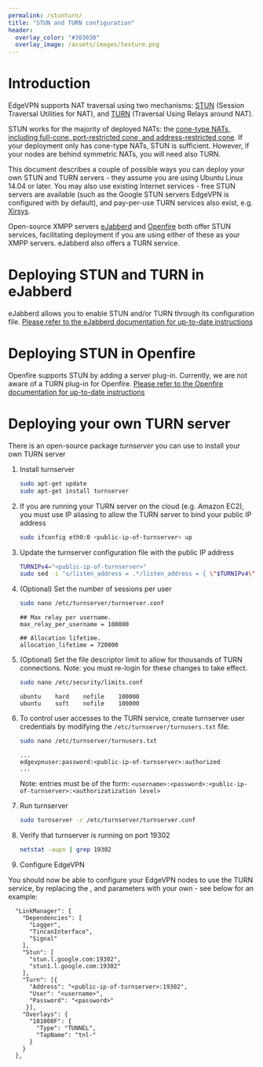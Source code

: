 ```yaml
---
permalink: /stunturn/
title: "STUN and TURN configuration"
header:
  overlay_color: "#303030"
  overlay_image: /assets/images/texture.png
---
```


# Introduction

EdgeVPN supports NAT traversal using two mechanisms: [STUN](https://en.wikipedia.org/wiki/STUN) (Session Traversal Utilities for NAT), and [TURN](https://en.wikipedia.org/wiki/Traversal_Using_Relays_around_NAT) (Traversal Using Relays around NAT). 

STUN works for the majority of deployed NATs: the [cone-type NATs, including full-cone, port-restricted cone, and address-restricted cone](https://en.wikipedia.org/wiki/Network_address_translation). If your deployment only has cone-type NATs, STUN is sufficient. However, if your nodes are behind symmetric NATs, you will need also TURN.

This document describes a couple of possible ways you can deploy your own STUN and TURN servers - they assume you are using Ubuntu Linux 14.04 or later. You may also use existing Internet services - free STUN servers are available (such as the Google STUN servers EdgeVPN is configured with by default), and pay-per-use TURN services also exist, e.g. [Xirsys](http://www.xirsys.net).

Open-source XMPP servers [eJabberd](https://www.ejabberd.im/) and [Openfire](https://www.igniterealtime.org/projects/openfire/) both offer STUN services, facilitating deployment if you are using either of these as your XMPP servers. eJabberd also offers a TURN service.

# Deploying STUN and TURN in eJabberd

eJabberd allows you to enable STUN and/or TURN through its configuration file. [Please refer to the eJabberd documentation for up-to-date instructions](https://docs.ejabberd.im/admin/configuration/listen/#ejabberd-stun-1)

# Deploying STUN in Openfire

Openfire supports STUN by adding a server plug-in. Currently, we are not aware of a TURN plug-in for Openfire. [Please refer to the Openfire documentation for up-to-date instructions](https://www.igniterealtime.org/projects/openfire/plugins/1.2.2/stunserver/readme.html)

# Deploying your own TURN server

There is an open-source package _turnserver_ you can use to install your own TURN server

1. Install turnserver

	```bash
	sudo apt-get update
	sudo apt-get install turnserver
	```

2. If you are running your TURN server on the cloud (e.g. Amazon EC2), you must use IP aliasing to allow the TURN server to bind your public IP address

	```bash
	sudo ifconfig eth0:0 <public-ip-of-turnserver> up
	```

3. Update the turnserver configuration file with the public IP address

	```bash
	TURNIPv4="<public-ip-of-turnserver>"
	sudo sed -i "s/listen_address = .*/listen_address = { \"$TURNIPv4\" }/g" /etc/turnserver/turnserver.conf
	```

4. (Optional) Set the number of sessions per user

	```bash
	sudo nano /etc/turnserver/turnserver.conf
	```

	```data
	## Max relay per username.
	max_relay_per_username = 100000

	## Allocation lifetime.
	allocation_lifetime = 720000
	```

5. (Optional) Set the file descriptor limit to allow for thousands of TURN connections. Note: you must re-login for these changes to take effect.

	```bash
	sudo nano /etc/security/limits.conf
	```

	```data
	ubuntu    hard    nofile    100000
	ubuntu    soft    nofile    100000
	```

6. To control user accesses to the TURN service, create turnserver user credentials by modifying the `/etc/turnserver/turnusers.txt` file.

	```bash
	sudo nano /etc/turnserver/turnusers.txt
	```

	```data
	...
	edgevpnuser:password:<public-ip-of-turnserver>:authorized
	...
	```
	Note: entries must be of the form: `<username>:<password>:<public-ip-of-turnserver>:<authorizatization level>`

7. Run turnserver

	```bash
	sudo turnserver -c /etc/turnserver/turnserver.conf
	```

8. Verify that turnserver is running on port 19302

	```bash
	netstat -aupn | grep 19302
	```
  
9. Configure EdgeVPN

You should now be able to configure your EdgeVPN nodes to use the TURN service, by replacing the <public-ip-of-turnserver>, <username> and <password> parameters with your own - see below for an example:

```
  "LinkManager": {
    "Dependencies": [
      "Logger",
      "TincanInterface",
      "Signal"
    ],
    "Stun": [
      "stun.l.google.com:19302",
      "stun1.l.google.com:19302"
    ],
    "Turn": [{
      "Address": "<public-ip-of-turnserver>:19302",
      "User": "<username>",
      "Password": "<password>"
     }],
    "Overlays": {
      "101000F": {
        "Type": "TUNNEL",
        "TapName": "tnl-"
      }
    }
  },
```

